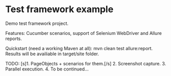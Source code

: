 # Test framework example
Demo test framework project.

Features:
Cucumber scenarios, support of Selenium WebDriver and Allure reports.

Quickstart (need a working Maven at all): mvn clean test allure:report.
Results will be availiable in target/site folder. 

TODO:
[s]1. PageObjects + scenarios for them.[/s]
2. Screenshot capture.
3. Parallel execution.
4. To be continued...
